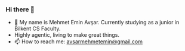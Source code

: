 ### Hi there 👋

- 🔭 My name is Mehmet Emin Avşar.
Currently studying as a junior in Bilkent CS Faculty.
- Highly agentic, living to make great things.
- 📫 How to reach me: avsarmehmetemin@gmail.com
